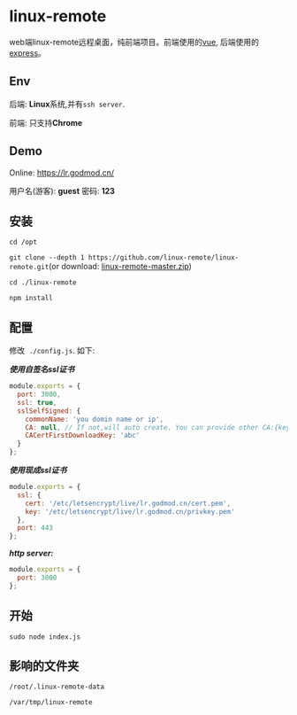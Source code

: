 # linux-remote
web端linux-remote远程桌面，纯前端项目。前端使用的[vue](https://github.com/vuejs/vue), 后端使用的[express](https://github.com/expressjs/express)。
## Env
后端: **Linux**系统,并有`ssh server`.

前端: 只支持**Chrome**
## Demo
Online: https://lr.godmod.cn/

用户名(游客): <b>guest</b>  密码: <b>123</b>
## 安装
`cd /opt`

`git clone --depth 1 https://github.com/linux-remote/linux-remote.git`(or download:
[linux-remote-master.zip](https://github.com/linux-remote/linux-remote/archive/master.zip))

`cd ./linux-remote`

`npm install`
## 配置
修改  `./config.js`. 如下:

***使用自签名ssl证书***
```js
module.exports = {
  port: 3000,
  ssl: true,
  sslSelfSigned: {
    commonName: 'you domin name or ip',
    CA: null, // If not,will auto create. You can provide other CA:{key: 'somepath', cert: 'somepath'}
    CACertFirstDownloadKey: 'abc'
  }
};
```

***使用现成ssl证书***
```js
module.exports = {
  ssl: {
    cert: '/etc/letsencrypt/live/lr.godmod.cn/cert.pem',
    key: '/etc/letsencrypt/live/lr.godmod.cn/privkey.pem'
  },
  port: 443
};
```

***http server:***
```js
module.exports = {
  port: 3000
};
```
## 开始
`sudo node index.js`

## 影响的文件夹
`/root/.linux-remote-data`

`/var/tmp/linux-remote`
